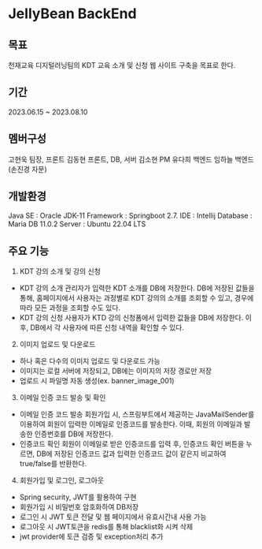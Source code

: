 # JellyBean BackEnd
## 목표
천재교육 디지털러닝팀의 KDT 교육 소개 및 신청 웹 사이트 구축을 목표로 한다.
## 기간
2023.06.15 ~ 2023.08.10
## 멤버구성
고현욱 팀장, 프론트
김동현 프론트, DB, 서버
김소현 PM
유다희 백엔드
임하늘 백엔드
(손진경 자문)
## 개발환경
Java SE : Oracle JDK-11
Framework : Springboot 2.7.
IDE : Intellij
Database : Maria DB 11.0.2
Server : Ubuntu 22.04 LTS
## 주요 기능
1) KDT 강의 소개 및 강의 신청
- KDT 강의 소개
관리자가 입력한 KDT 소개를 DB에 저장한다.
DB에 저장된 값들을 통해, 홈페이지에서 사용자는 과정별로 KDT 강의의 소개를 조회할 수 있고, 경우에 따라 모든 과정을 조회할 수도 있다.
- KDT 강의 신청
사용자가 KTD 강의 신청폼에서 입력한 값들을 DB에 저장한다.
이후, DB에서 각 사용자에 따른 신청 내역을 확인할 수 있다.
2) 이미지 업로드 및 다운로드
- 하나 혹은 다수의 이미지 업로드 및 다운로드 가능
- 이미지는 로컬 서버에 저장되고, DB에는 이미지의 저장 경로만 저장
- 업로드 시 파일명 자동 생성(ex. banner_image_001)
3) 이메일 인증 코드 발송 및 확인
- 이메일 인증 코드 발송
회원가입 시, 스프링부트에서 제공하는 JavaMailSender를 이용하여 회원이 입력한 이메일로 인증코드를 발송한다.
이때, 회원의 이메일과 발송한 인증번호를 DB에 저장한다.
- 인증코드 확인
회원이 이메일로 받은 인증코드를 입력 후, 인증코드 확인 버튼을 누르면, DB에 저장된 인증코드 값과 입력한 인증코드 값이 같은지 비교하여 true/false를 반환한다.
4) 회원가입 및 로그인, 로그아웃
- Spring security, JWT를 활용하여 구현
- 회원가입 시 비밀번호 암호화하여 DB저장
- 로그인 시 JWT 토큰 전달 및 웹 페이지에서 유효시간내 사용 가능
- 로그아웃 시 JWT토큰을 redis를 통해 blacklist화 시켜 삭제
- jwt provider에 토큰 검증 및 exception처리 추가
